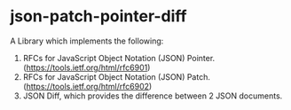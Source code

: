 # json-patch-pointer-diff

A Library which implements the following:
1. RFCs for JavaScript Object Notation (JSON) Pointer. (https://tools.ietf.org/html/rfc6901)
2. RFCs for JavaScript Object Notation (JSON) Patch. (https://tools.ietf.org/html/rfc6902)
3. JSON Diff, which provides the difference between 2 JSON documents.
